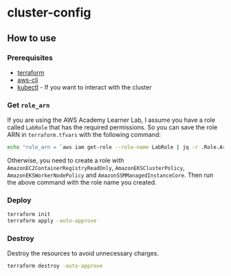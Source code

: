 # cluster-config

## How to use

### Prerequisites

- [terraform](https://developer.hashicorp.com/terraform/install)
- [aws-cli](https://docs.aws.amazon.com/cli/latest/userguide/getting-started-install.html)
- [kubectl](https://kubernetes.io/docs/tasks/tools/) - If you want to interact with the cluster

### Get `role_arn`

If you are using the AWS Academy Learner Lab, I assume you have a role called `LabRole` that has the required permissions. So you can save the role ARN in `terraform.tfvars` with the following command:

```bash
echo "role_arn = `aws iam get-role --role-name LabRole | jq -r .Role.Arn`" | tee terraform.tfvars
```
Otherwise, you need to create a role with `AmazonEC2ContainerRegistryReadOnly`, `AmazonEKSClusterPolicy`, `AmazonEKSWorkerNodePolicy` and `AmazonSSMManagedInstanceCore`. Then run the above command with the role name you created.

### Deploy

```bash
terraform init
terraform apply -auto-approve
```

### Destroy

Destroy the resources to avoid unnecessary charges.

```bash
terraform destroy -auto-approve
```